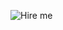 ![Hire me](https://user-images.githubusercontent.com/1047165/97986392-ec082e80-1dd9-11eb-8b42-333cd08e60c9.png)
